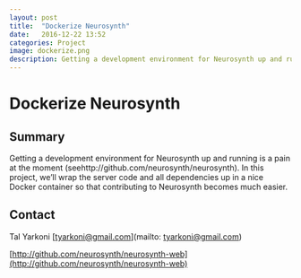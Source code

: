 ```yaml
---
layout: post
title:  "Dockerize Neurosynth"
date:   2016-12-22 13:52
categories: Project
image: dockerize.png
description: Getting a development environment for Neurosynth up and running is a pain at the moment (seehttp://github.com/neurosynth/neurosynth). 
---
```

# Dockerize Neurosynth

## Summary
Getting a development environment for Neurosynth up and running is a pain at the moment (seehttp://github.com/neurosynth/neurosynth). In this project, we’ll wrap the server code and all dependencies up in a nice Docker container so that contributing to Neurosynth becomes much easier.

## Contact
Tal Yarkoni
[tyarkoni@gmail.com](mailto: tyarkoni@gmail.com)

[http://github.com/neurosynth/neurosynth-web](http://github.com/neurosynth/neurosynth-web)
